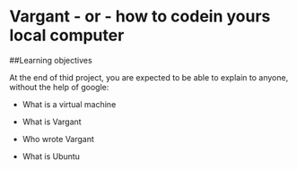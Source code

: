 # Vargant - or - how to codein yours local computer

##Learning objectives

At the end of thid project, you are expected to  be able to explain to anyone, without the help of google:

* What is a virtual machine

* What is Vargant

* Who wrote Vargant

* What is Ubuntu
